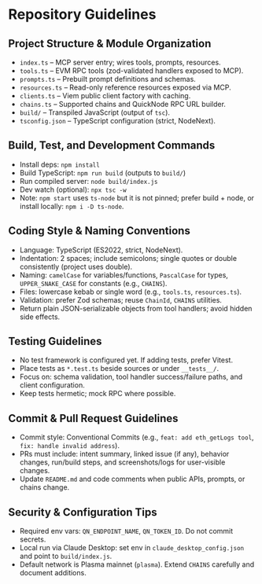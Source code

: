 # Repository Guidelines

## Project Structure & Module Organization
- `index.ts` – MCP server entry; wires tools, prompts, resources.
- `tools.ts` – EVM RPC tools (zod-validated handlers exposed to MCP).
- `prompts.ts` – Prebuilt prompt definitions and schemas.
- `resources.ts` – Read-only reference resources exposed via MCP.
- `clients.ts` – Viem public client factory with caching.
- `chains.ts` – Supported chains and QuickNode RPC URL builder.
- `build/` – Transpiled JavaScript (output of `tsc`).
- `tsconfig.json` – TypeScript configuration (strict, NodeNext).

## Build, Test, and Development Commands
- Install deps: `npm install`
- Build TypeScript: `npm run build` (outputs to `build/`)
- Run compiled server: `node build/index.js`
- Dev watch (optional): `npx tsc -w`
- Note: `npm start` uses `ts-node` but it is not pinned; prefer build + node, or install locally: `npm i -D ts-node`.

## Coding Style & Naming Conventions
- Language: TypeScript (ES2022, strict, NodeNext).
- Indentation: 2 spaces; include semicolons; single quotes or double consistently (project uses double).
- Naming: `camelCase` for variables/functions, `PascalCase` for types, `UPPER_SNAKE_CASE` for constants (e.g., `CHAINS`).
- Files: lowercase kebab or single word (e.g., `tools.ts`, `resources.ts`).
- Validation: prefer Zod schemas; reuse `ChainId`, `CHAINS` utilities.
- Return plain JSON-serializable objects from tool handlers; avoid hidden side effects.

## Testing Guidelines
- No test framework is configured yet. If adding tests, prefer Vitest.
- Place tests as `*.test.ts` beside sources or under `__tests__/`.
- Focus on: schema validation, tool handler success/failure paths, and client configuration.
- Keep tests hermetic; mock RPC where possible.

## Commit & Pull Request Guidelines
- Commit style: Conventional Commits (e.g., `feat: add eth_getLogs tool`, `fix: handle invalid address`).
- PRs must include: intent summary, linked issue (if any), behavior changes, run/build steps, and screenshots/logs for user-visible changes.
- Update `README.md` and code comments when public APIs, prompts, or chains change.

## Security & Configuration Tips
- Required env vars: `QN_ENDPOINT_NAME`, `QN_TOKEN_ID`. Do not commit secrets.
- Local run via Claude Desktop: set env in `claude_desktop_config.json` and point to `build/index.js`.
- Default network is Plasma mainnet (`plasma`). Extend `CHAINS` carefully and document additions.

